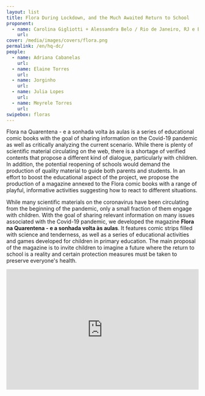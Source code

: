 ```yaml
---
layout: list
title: Flora During Lockdown, and the Much Awaited Return to School  
proponent:
  - name: Carolina Gigliotti + Alessandra Belo / Rio de Janeiro, RJ e Belo Horizonte, MG
    url: 
cover: /media/images/covers/flora.png
permalink: /en/hq-dc/
people:
  - name: Adriana Cabanelas
    url:  
  - name: Elaine Torres
    url: 
  - name: Jorginho
    url: 
  - name: Julia Lopes
    url: 
  - name: Meyrele Torres
    url: 
swipebox: floras
---
```



Flora na Quarentena - e a sonhada volta às aulas ​is a series of educational comic books with the goal of sharing information on the Covid-19 pandemic as well as critically analyzing the current scenario. While there is plenty of scientific material circulating on the web, there is a shortage of verified contents that propose a different kind of dialogue, particularly with children. In addition, the potential reopening of schools would demand the production of quality material to guide both parents and students. In an effort to boost the educational aspect of the project, we propose the production of a magazine annexed to the Flora comic books with a range of playful, informative activities suggesting how to react to different situations.
  
While many scientific materials on the coronavirus have been circulating from the beginning of the pandemic, only a small fraction of them engage with children. With the goal of sharing relevant information on many issues associated with the Covid-19 pandemic, we developed the magazine **Flora na Quarentena - e a sonhada volta às aulas**. It features comic strips filled with science and tenderness, as well as a series of educational activities and games developed for children in primary education. The main proposal of the magazine is to invite children to imagine a future where the return to school is a reality and certain protection measures must be taken to preserve everyone's health.


<iframe width="100%" height="315" src="https://www.youtube.com/embed/ipbD_AdRgO8" frameborder="0" allow="accelerometer; autoplay; encrypted-media; gyroscope; picture-in-picture" allowfullscreen></iframe>
